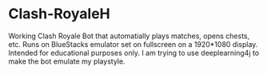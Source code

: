 # Clash-RoyaleH

Working Clash Royale Bot that automatially plays matches, opens chests, etc. Runs on BlueStacks emulator set on fullscreen on a 1920*1080 display. Intended for educational purposes only. I am trying to use deeplearning4j to make the bot emulate my playstyle.
